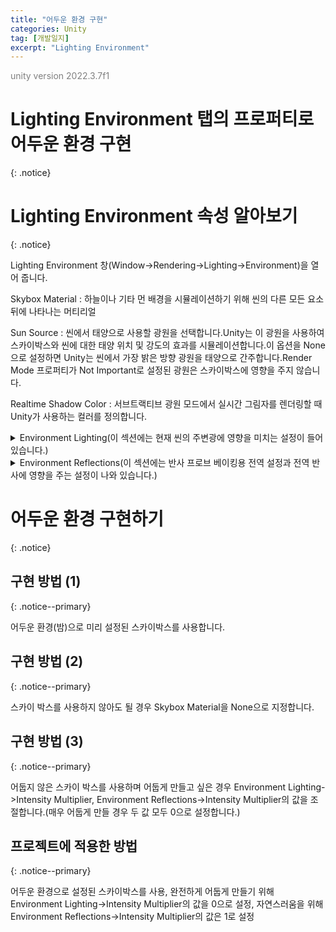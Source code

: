 ```yaml
---
title: "어두운 환경 구현"
categories: Unity
tag: [개발일지]
excerpt: "Lighting Environment"
---
```





<span style="color:gray">unity version 2022.3.7f1</span>




# Lighting Environment 탭의 프로퍼티로 어두운 환경 구현
{: .notice}




# Lighting Environment 속성 알아보기
{: .notice}

Lighting Environment 창(<span class="color-control">Window</span>-><span class="color-control">Rendering</span>-><span class="color-control">Lighting</span>-><span class="color-control">Environment</span>)을 열어 줍니다.

<span class="ul-1">Skybox Material : 하늘이나 기타 먼 배경을 시뮬레이션하기 위해 씬의 다른 모든 요소 뒤에 나타나는 머티리얼</span>

<span class="ul-1">Sun Source : 씬에서 태양으로 사용할 광원을 선택합니다.Unity는 이 광원을 사용하여 스카이박스와 씬에 대한 태양 위치 및 강도의 효과를 시뮬레이션합니다.이 옵션을 None으로 설정하면 Unity는 씬에서 가장 밝은 방향 광원을 태양으로 간주합니다.Render Mode 프로퍼티가 Not Important로 설정된 광원은 스카이박스에 영향을 주지 않습니다.</span>

<span class="ul-1">Realtime Shadow Color : 서브트랙티브 광원 모드에서 실시간 그림자를 렌더링할 때 Unity가 사용하는 컬러를 정의합니다.</span>

<details>
<summary class="summary-custom">Environment Lighting<span class="color-comment">(이 섹션에는 현재 씬의 주변광에 영향을 미치는 설정이 들어 있습니다.)</span></summary>
<div markdown="1">

<span class="ul-1">Source : 씬의 주변광에 대한 소스 컬러를 정의할 때 사용합니다.</span>

<span class="ul-2">Skybox : Skybox Material 에 설정된 스카이박스의 컬러를 사용하여 다른 각도에서 나오는 주변광을 판단합니다. 이를 통해 Gradient 보다 더 정밀한 효과를 구현할 수 있습니다.</span>

<span class="ul-2">Gradient : 	하늘, 지평선, 지면의 주변광에 사용할 컬러를 각각 다르게 설정하고 서로 부드럽게 블렌딩합니다.</span>

<span class="ul-2">Color : 모든 주변광에 플랫 컬러를 사용합니다.</span>

<span class="ul-1">Intensity Multiplier : 씬의 주변광 밝기를 설정하는 데 사용합니다.(이 프로퍼티는 Source 가 Skybox 으로 설정된 경우에만 표시됩니다. Gradient나 Color로 설정한 경우 컬러를 지정하는 프로퍼티가 표시됩니다.)</span>

</div>
</details>

<details>
<summary class="summary-custom">Environment Reflections<span class="color-comment">(이 섹션에는 반사 프로브 베이킹용 전역 설정과 전역 반사에 영향을 주는 설정이 나와 있습니다.)</span></summary>
<div markdown="1">

<span class="ul-1">Source : 반사 효과에 스카이박스를 사용할지, 아니면 원하는 큐브맵을 사용할지 지정합니다.</span>

<span class="ul-2">Skybox : 스카이박스를 반사 소스로 사용하려는 경우 선택합니다.</span>

<span class="ul-2">Custom : 반사에 큐브맵 에셋 또는 큐브 타입의 렌더 텍스처를 사용하려는 경우 선택합니다.</span>

<span class="ul-1">Resolution : 반사 목적으로 스카이박스의 해상도를 설정하려는 경우 선택합니다. 이 프로퍼티는 Source 가 Skybox 로 설정된 경우에만 표시됩니다.</span>

<span class="ul-1">Cubemap : 반사 목적으로 사용할 큐브맵을 지정합니다. 이 프로퍼티는 Source 가 Custom 으로 설정된 경우에만 표시됩니다.</span>

<span class="ul-1">Compression : 반사 텍스처의 압축 여부를 설정합니다.</span>

<span class="ul-2">Auto : 압축 포맷이 적합하면 반사 텍스처를 압축합니다.</span>

<span class="ul-2">Uncompressed : 반사 텍스처를 압축하지 않고 메모리에 저장합니다.</span>

<span class="ul-2">Compressed : 텍스처를 압축합니다.</span>

<span class="ul-1">Intensity Multiplier : 반사 소스가 반사 오브젝트에 표시되는 각도입니다.</span>

<span class="ul-1">Bounces : 한 오브젝트의 반사가 다른 오브젝트에 의해 반사될 때 반사 바운스가 일어납니다. 이 프로퍼티를 사용하여 반사 프로브가 오브젝트 간에 오고가는 반사를 평가하는 횟수를 설정할 수 있습니다. 값을 1로 설정하면 Unity는 처음 반사(Reflection Source 프로퍼티에 지정된 스카이박스 또는 큐브맵)만 고려합니다.</span>

</div>
</details>




# 어두운 환경 구현하기
{: .notice}




## 구현 방법 (1)
{: .notice--primary}

어두운 환경(밤)으로 미리 설정된 스카이박스를 사용합니다.




## 구현 방법 (2)
{: .notice--primary}

스카이 박스를 사용하지 않아도 될 경우 Skybox Material을 None으로 지정합니다.




## 구현 방법 (3)
{: .notice--primary}

어둡지 않은 스카이 박스를 사용하며 어둡게 만들고 싶은 경우 Environment Lighting->Intensity Multiplier, Environment Reflections->Intensity Multiplier의 값을 조절합니다.(매우 어둡게 만들 경우 두 값 모두 0으로 설정합니다.)




## 프로젝트에 적용한 방법
{: .notice--primary}

어두운 환경으로 설정된 스카이박스를 사용, 완전하게 어둡게 만들기 위해 Environment Lighting->Intensity Multiplier의 값을 0으로 설정, 자연스러움을 위해 Environment Reflections->Intensity Multiplier의 값은 1로 설정